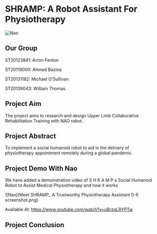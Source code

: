 
# SHRAMP: A Robot Assistant For Physiotherapy
![Nao](https://user-images.githubusercontent.com/32731620/119276191-6c28a100-bc11-11eb-92f1-78bfd851af10.png)

## Our Group
  ST20123841: Arron Fenton
  
  ST20119000: Ahmed Bazina 
  
  ST20131182: Michael O'Sullivan
  
  ST20139043: William Thomas
 
## Project Aim
The project aims to research and design Upper Limb Collaborative Rehabilitation Training with NAO robot. 


## Project Abstract
To implement a social humanoid robot to aid in the delivery of physiotherapy appointment remotely during a global pandemic.  


## Project Demo With Nao
We have added a demonstration video of S H R A M P a Social Humanoid Robot to Assist Medical Physiotherapy and how it works

![Nao](Meet SHRAMP_ A Trustworthy Physiotherapy Assistant 0-6 screenshot.png)


Available At: https://www.youtube.com/watch?v=uBrzgLRYPTw


## Project Conclusion
  
  
